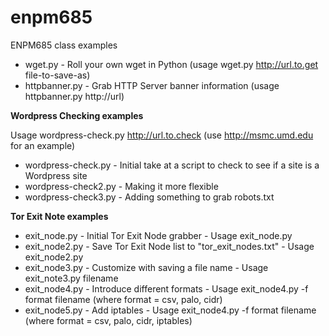 # enpm685
ENPM685 class examples

* wget.py - Roll your own wget in Python (usage wget.py http://url.to.get file-to-save-as)
* httpbanner.py - Grab HTTP Server banner information (usage httpbanner.py http://url)

**Wordpress Checking examples**

Usage wordpress-check.py http://url.to.check (use http://msmc.umd.edu for an example)

* wordpress-check.py - Initial take at a script to check to see if a site is a Wordpress site
* wordpress-check2.py - Making it more flexible
* wordpress-check3.py - Adding something to grab robots.txt

**Tor Exit Note examples** 

* exit_node.py - Initial Tor Exit Node grabber - Usage exit_node.py
* exit_node2.py - Save Tor Exit Node list to "tor_exit_nodes.txt" - Usage exit_node2.py
* exit_node3.py - Customize with saving a file name - Usage exit_note3.py filename
* exit_node4.py - Introduce different formats - Usage exit_node4.py -f format filename (where format = csv, palo, cidr)
* exit_node5.py - Add iptables - Usage exit_node4.py -f format filename (where format = csv, palo, cidr, iptables)
